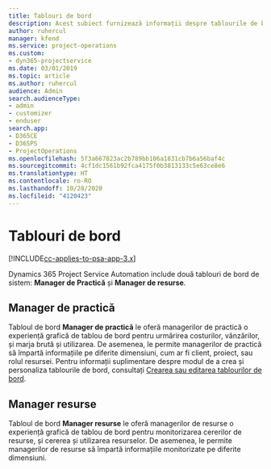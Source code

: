 ```yaml
---
title: Tablouri de bord
description: Acest subiect furnizează informații despre tablourile de bord de raportare care sunt incluse în Dynamics 365 Project Service Automation.
author: ruhercul
manager: kfend
ms.service: project-operations
ms.custom:
- dyn365-projectservice
ms.date: 03/01/2019
ms.topic: article
ms.author: ruhercul
audience: Admin
search.audienceType:
- admin
- customizer
- enduser
search.app:
- D365CE
- D365PS
- ProjectOperations
ms.openlocfilehash: 5f3a667823ac2b789bb106a1831cb7b6a56baf4c
ms.sourcegitcommit: 4cf1dc1561b92fca4175f0b3813133c5e63ce8e6
ms.translationtype: HT
ms.contentlocale: ro-RO
ms.lasthandoff: 10/28/2020
ms.locfileid: "4120423"
---
```

# <a name="dashboards"></a>Tablouri de bord

[!INCLUDE[cc-applies-to-psa-app-3.x](../includes/cc-applies-to-psa-app-3x.md)]

Dynamics 365 Project Service Automation include două tablouri de bord de sistem: **Manager de Practică** și **Manager de resurse**.

## <a name="practice-manager"></a>Manager de practică 

Tabloul de bord **Manager de practică** le oferă managerilor de practică o experiență grafică de tablou de bord pentru urmărirea costurilor, vânzărilor, și marja brută și utilizarea. De asemenea, le permite managerilor de practică să împartă informațiile pe diferite dimensiuni, cum ar fi client, proiect, sau rolul resursei. Pentru informații suplimentare despre modul de a crea și personaliza tablourile de bord, consultați [Crearea sau editarea tablourilor de bord](https://docs.microsoft.com/dynamics365/customerengagement/on-premises/customize/create-edit-dashboards).

## <a name="resource-manager"></a>Manager resurse 

Tabloul de bord **Manager resurse** le oferă managerilor de resurse o experiență grafică de tablou de bord pentru monitorizarea cererilor de resurse, și cererea și utilizarea resurselor. De asemenea, le permite managerilor de resurse să împartă informațiile monitorizate pe diferite dimensiuni.
